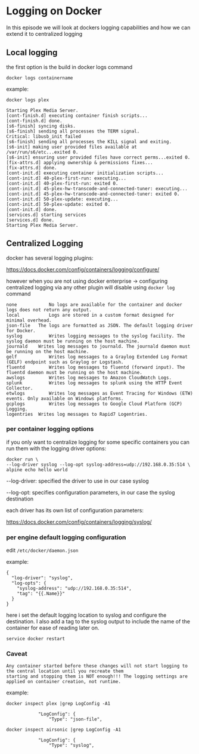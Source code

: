 # Logging on Docker

In this episode we will look at dockers logging capabilities and how we can extend it to centralized logging

## Local logging
the first option is the build in docker logs command

```docker logs containername```

example:

```docker logs plex```

```
Starting Plex Media Server.
[cont-finish.d] executing container finish scripts...
[cont-finish.d] done.
[s6-finish] syncing disks.
[s6-finish] sending all processes the TERM signal.
Critical: libusb_init failed
[s6-finish] sending all processes the KILL signal and exiting.
[s6-init] making user provided files available at /var/run/s6/etc...exited 0.
[s6-init] ensuring user provided files have correct perms...exited 0.
[fix-attrs.d] applying ownership & permissions fixes...
[fix-attrs.d] done.
[cont-init.d] executing container initialization scripts...
[cont-init.d] 40-plex-first-run: executing...
[cont-init.d] 40-plex-first-run: exited 0.
[cont-init.d] 45-plex-hw-transcode-and-connected-tuner: executing...
[cont-init.d] 45-plex-hw-transcode-and-connected-tuner: exited 0.
[cont-init.d] 50-plex-update: executing...
[cont-init.d] 50-plex-update: exited 0.
[cont-init.d] done.
[services.d] starting services
[services.d] done.
Starting Plex Media Server.
```

## Centralized Logging
docker has several logging plugins:

https://docs.docker.com/config/containers/logging/configure/

however when you are not using docker enterprise -> configuring centralized logging via any other plugin will disable using ```docker log``` command

```
none            No logs are available for the container and docker logs does not return any output.
local	        Logs are stored in a custom format designed for minimal overhead.
json-file	The logs are formatted as JSON. The default logging driver for Docker.
syslog	        Writes logging messages to the syslog facility. The syslog daemon must be running on the host machine.
journald	Writes log messages to journald. The journald daemon must be running on the host machine.
gelf	        Writes log messages to a Graylog Extended Log Format (GELF) endpoint such as Graylog or Logstash.
fluentd	        Writes log messages to fluentd (forward input). The fluentd daemon must be running on the host machine.
awslogs	        Writes log messages to Amazon CloudWatch Logs.
splunk	        Writes log messages to splunk using the HTTP Event Collector.
etwlogs	        Writes log messages as Event Tracing for Windows (ETW) events. Only available on Windows platforms.
gcplogs	        Writes log messages to Google Cloud Platform (GCP) Logging.
logentries	Writes log messages to Rapid7 Logentries.
```

### per container logging options
if you only want to centralize logging for some specific containers you can run them with the logging driver options:

```
docker run \ 
--log-driver syslog --log-opt syslog-address=udp://192.168.0.35:514 \
alpine echo hello world
```

--log-driver: specified the driver to use in our case syslog

--log-opt: specifies configuration parameters, in our case the syslog destination

each driver has its own list of configuration parameters:

https://docs.docker.com/config/containers/logging/syslog/

### per engine default logging configuration

edit ```/etc/docker/daemon.json```

example:

```
{
  "log-driver": "syslog",
  "log-opts": {
    "syslog-address": "udp://192.168.0.35:514",
    "tag": "{{.Name}}"
  }
}
```

here i set the default logging location to syslog and configure the destination. I also add a tag to the syslog output to include the name of the container for ease of reading later on.

```service docker restart```

### Caveat
```
Any container started before these changes will not start logging to the central location until you recreate them
starting and stopping them is NOT enough!!! The logging settings are applied on container creation, not runtime.
```

example:
```
docker inspect plex |grep LogConfig -A1

            "LogConfig": {
                "Type": "json-file",
```
```
docker inspect airsonic |grep LogConfig -A1

            "LogConfig": {
                "Type": "syslog",
```

